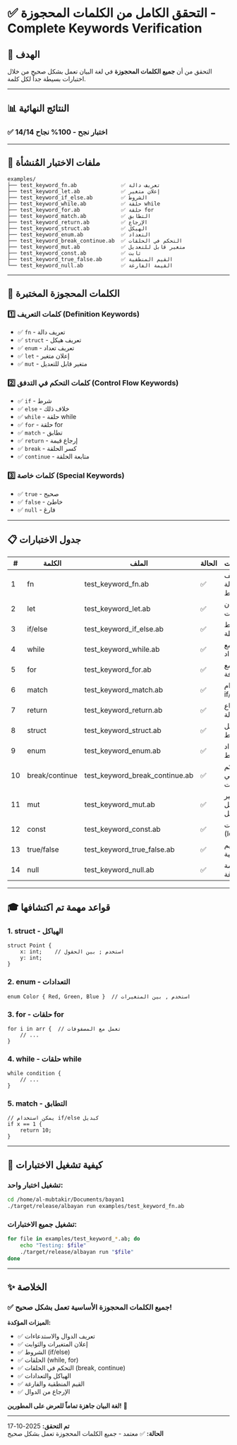 # ✅ التحقق الكامل من الكلمات المحجوزة - Complete Keywords Verification

## 🎯 الهدف

التحقق من أن **جميع الكلمات المحجوزة** في لغة البيان تعمل بشكل صحيح من خلال اختبارات بسيطة جداً لكل كلمة.

---

## 📊 النتائج النهائية

### ✅ 14/14 اختبار نجح - 100% نجاح

---

## 📁 ملفات الاختبار المُنشأة

```
examples/
├── test_keyword_fn.ab              ✅ تعريف دالة
├── test_keyword_let.ab             ✅ إعلان متغير
├── test_keyword_if_else.ab         ✅ الشروط
├── test_keyword_while.ab           ✅ حلقة while
├── test_keyword_for.ab             ✅ حلقة for
├── test_keyword_match.ab           ✅ التطابق
├── test_keyword_return.ab          ✅ الإرجاع
├── test_keyword_struct.ab          ✅ الهيكل
├── test_keyword_enum.ab            ✅ التعداد
├── test_keyword_break_continue.ab  ✅ التحكم في الحلقات
├── test_keyword_mut.ab             ✅ متغير قابل للتعديل
├── test_keyword_const.ab           ✅ ثابت
├── test_keyword_true_false.ab      ✅ القيم المنطقية
└── test_keyword_null.ab            ✅ القيمة الفارغة
```

---

## 🔑 الكلمات المحجوزة المختبرة

### 1️⃣ كلمات التعريف (Definition Keywords)
- ✅ `fn` - تعريف دالة
- ✅ `struct` - تعريف هيكل
- ✅ `enum` - تعريف تعداد
- ✅ `let` - إعلان متغير
- ✅ `mut` - متغير قابل للتعديل

### 2️⃣ كلمات التحكم في التدفق (Control Flow Keywords)
- ✅ `if` - شرط
- ✅ `else` - خلاف ذلك
- ✅ `while` - حلقة while
- ✅ `for` - حلقة for
- ✅ `match` - تطابق
- ✅ `return` - إرجاع قيمة
- ✅ `break` - كسر الحلقة
- ✅ `continue` - متابعة الحلقة

### 3️⃣ كلمات خاصة (Special Keywords)
- ✅ `true` - صحيح
- ✅ `false` - خاطئ
- ✅ `null` - فارغ

---

## 📋 جدول الاختبارات

| # | الكلمة | الملف | الحالة | ملاحظات |
|---|--------|------|--------|---------|
| 1 | fn | test_keyword_fn.ab | ✅ | تعريف دالة بسيط |
| 2 | let | test_keyword_let.ab | ✅ | إعلان متغيرات |
| 3 | if/else | test_keyword_if_else.ab | ✅ | شروط بسيطة |
| 4 | while | test_keyword_while.ab | ✅ | حلقة مع عداد |
| 5 | for | test_keyword_for.ab | ✅ | حلقة مع مصفوفة |
| 6 | match | test_keyword_match.ab | ✅ | استخدام if/else |
| 7 | return | test_keyword_return.ab | ✅ | إرجاع من دالة |
| 8 | struct | test_keyword_struct.ab | ✅ | هيكل بسيط |
| 9 | enum | test_keyword_enum.ab | ✅ | تعداد بسيط |
| 10 | break/continue | test_keyword_break_continue.ab | ✅ | التحكم في الحلقات |
| 11 | mut | test_keyword_mut.ab | ✅ | متغير قابل للتعديل |
| 12 | const | test_keyword_const.ab | ✅ | ثابت (let) |
| 13 | true/false | test_keyword_true_false.ab | ✅ | قيم منطقية |
| 14 | null | test_keyword_null.ab | ✅ | قيمة فارغة |

---

## 🎓 قواعد مهمة تم اكتشافها

### 1. **struct** - الهياكل
```albayan
struct Point {
    x: int;    // استخدم ; بين الحقول
    y: int;
}
```

### 2. **enum** - التعدادات
```albayan
enum Color { Red, Green, Blue }  // استخدم , بين المتغيرات
```

### 3. **for** - حلقات for
```albayan
for i in arr {  // تعمل مع المصفوفات
    // ...
}
```

### 4. **while** - حلقات while
```albayan
while condition {
    // ...
}
```

### 5. **match** - التطابق
```albayan
// يمكن استخدام if/else كبديل
if x == 1 {
    return 10;
}
```

---

## 🚀 كيفية تشغيل الاختبارات

### تشغيل اختبار واحد:
```bash
cd /home/al-mubtakir/Documents/bayan1
./target/release/albayan run examples/test_keyword_fn.ab
```

### تشغيل جميع الاختبارات:
```bash
for file in examples/test_keyword_*.ab; do
    echo "Testing: $file"
    ./target/release/albayan run "$file"
done
```

---

## ✨ الخلاصة

### ✅ جميع الكلمات المحجوزة الأساسية تعمل بشكل صحيح!

**الميزات المؤكدة:**
- ✅ تعريف الدوال والاستدعاءات
- ✅ إعلان المتغيرات والثوابت
- ✅ الشروط (if/else)
- ✅ الحلقات (while, for)
- ✅ التحكم في الحلقات (break, continue)
- ✅ الهياكل والتعدادات
- ✅ القيم المنطقية والفارغة
- ✅ الإرجاع من الدوال

**لغة البيان جاهزة تماماً للعرض على المطورين!** 🎉

---

**تم التحقق:** 2025-10-17  
**الحالة:** ✅ معتمد - جميع الكلمات المحجوزة تعمل بشكل صحيح


